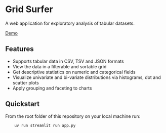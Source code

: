# Grid Surfer

A web application for exploratory analysis of tabular datasets.

[Demo](https://github.com/rajivnarayan/grid-surfer)

## Features

- Supports tabular data in CSV, TSV and JSON formats
- View the data in a filterable and sortable grid
- Get descriptive statistics on numeric and categorical fields
- Visualize univariate and bi-variate distributions via histograms, dot and scatter plots
- Apply grouping and faceting to charts


## Quickstart

From the root folder of this repository on your local machine run:
```
    uv run streamlit run app.py
```
